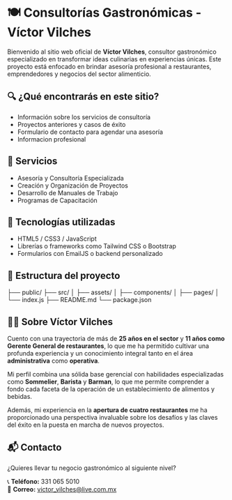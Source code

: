 # 🍽️ Consultorías Gastronómicas - Víctor Vilches

Bienvenido al sitio web oficial de **Víctor Vilches**, consultor gastronómico especializado en transformar ideas culinarias en experiencias únicas. Este proyecto está enfocado en brindar asesoría profesional a restaurantes, emprendedores y negocios del sector alimenticio.

## 🔍 ¿Qué encontrarás en este sitio?

- Información sobre los servicios de consultoría
- Proyectos anteriores y casos de éxito
- Formulario de contacto para agendar una asesoría
- Informacion profesional

## 💼 Servicios

- Asesoría y Consultoría Especializada
- Creación y Organización de Proyectos
- Desarrollo de Manuales de Trabajo
- Programas de Capacitación

## 🚀 Tecnologías utilizadas

- HTML5 / CSS3 / JavaScript  
- Librerías o frameworks como Tailwind CSS o Bootstrap  
- Formularios con EmailJS o backend personalizado

## 📂 Estructura del proyecto

├── public/
├── src/
│ ├── assets/
│ ├── components/
│ ├── pages/
│ └── index.js
├── README.md
└── package.json



## 🧑‍🍳 Sobre Víctor Vilches

Cuento con una trayectoria de más de **25 años en el sector** y **11 años como Gerente General de restaurantes**, lo que me ha permitido cultivar una profunda experiencia y un conocimiento integral tanto en el área **administrativa** como **operativa**.

Mi perfil combina una sólida base gerencial con habilidades especializadas como **Sommelier**, **Barista** y **Barman**, lo que me permite comprender a fondo cada faceta de la operación de un establecimiento de alimentos y bebidas.

Además, mi experiencia en la **apertura de cuatro restaurantes** me ha proporcionado una perspectiva invaluable sobre los desafíos y las claves del éxito en la puesta en marcha de nuevos proyectos.

## 📬 Contacto

¿Quieres llevar tu negocio gastronómico al siguiente nivel?

📞 **Teléfono:** 331 065 5010  
📧 **Correo:** victor_vilches@live.com.mx

